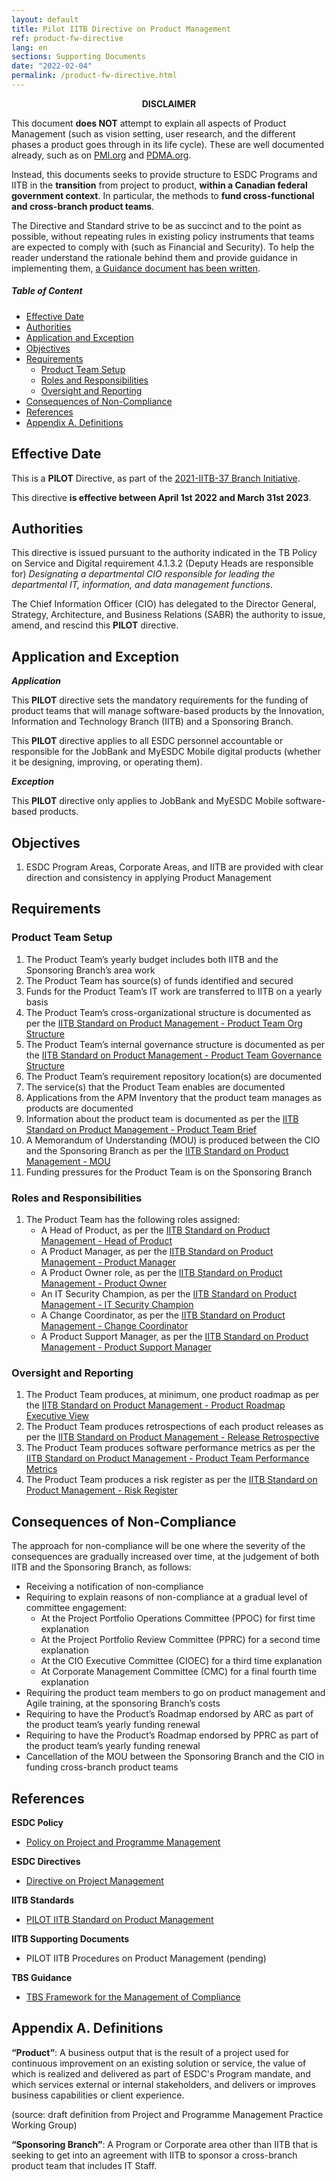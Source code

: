```yaml
---
layout: default
title: Pilot IITB Directive on Product Management
ref: product-fw-directive
lang: en
sections: Supporting Documents
date: "2022-02-04"
permalink: /product-fw-directive.html
---
```

<!-- markdownlint-disable MD033 -->

<div class="alert alert-warning">
    <p align="center"><strong>DISCLAIMER</strong></p>
    <p>
This document <strong>does NOT</strong> attempt to explain all aspects of Product Management (such as vision setting, user research, and the different phases a product goes through in its life cycle).
These are well documented already, such as on <a href="https://www.pmi.org/disciplined-agile/process/product-management">PMI.org</a> and <a href="https://community.pdma.org/knowledgehub/home">PDMA.org</a>.
    </p>
    <p>
    Instead, this documents seeks to provide structure to ESDC Programs and IITB in the <strong>transition</strong> from project to product, <strong>within a Canadian federal government context</strong>.
    In particular, the methods to <strong>fund cross-functional and cross-branch product teams</strong>.
    </p>
    <p>
    The Directive and Standard strive to be as succinct and to the point as possible, without repeating rules in existing policy instruments that teams are expected to comply with (such as Financial and Security). To help the reader understand the rationale behind them and provide guidance in implementing them, <a href="{{ site.baseurl }}/product-fw-guidance.html">a Guidance document has been written</a>.
    </p>
</div>

<!-- markdownlint-disable MD001 -->
##### Table of Content <!-- omit in toc -->
<!-- markdownlint-enable MD001 -->
- [Effective Date](#effective-date)
- [Authorities](#authorities)
- [Application and Exception](#application-and-exception)
- [Objectives](#objectives)
- [Requirements](#requirements)
  - [Product Team Setup](#product-team-setup)
  - [Roles and Responsibilities](#roles-and-responsibilities)
  - [Oversight and Reporting](#oversight-and-reporting)
- [Consequences of Non-Compliance](#consequences-of-non-compliance)
- [References](#references)
- [Appendix A. Definitions](#appendix-a-definitions)

## Effective Date

This is a **PILOT** Directive, as part of the [2021-IITB-37 Branch Initiative](https://gpp-ppm.service.gc.ca/sites/pwa/Project%20Detail%20Pages/Information%20du%20projet_Project%20Information.aspx?ProjUid=254fdc79-b54b-ec11-96b7-005056aff0e7&ret=0).

This directive **is effective between April 1st 2022 and March 31st 2023**.

## Authorities

This directive is issued pursuant to the authority indicated in the TB Policy on Service and Digital requirement 4.1.3.2 (Deputy Heads are responsible for) _Designating a departmental CIO responsible for leading the departmental IT, information, and data management functions_.

The Chief Information Officer (CIO) has delegated to the Director General, Strategy, Architecture, and Business Relations (SABR) the authority to issue, amend, and rescind this **PILOT** directive.

## Application and Exception

**_Application_**

This **PILOT** directive sets the mandatory requirements for the funding of product teams that will manage software-based products by the Innovation, Information and Technology Branch (IITB) and a Sponsoring Branch.

This **PILOT** directive applies to all ESDC personnel accountable or responsible for the JobBank and MyESDC Mobile digital products (whether it be designing, improving, or operating them).

**_Exception_**

This **PILOT** directive only applies to JobBank and MyESDC Mobile software-based products.

## Objectives

1. ESDC Program Areas, Corporate Areas, and IITB are provided with clear direction and consistency in applying Product Management

## Requirements

### Product Team Setup

1. The Product Team’s yearly budget includes both IITB and the Sponsoring Branch’s area work
2. The Product Team has source(s) of funds identified and secured
3. Funds for the Product Team’s IT work are transferred to IITB on a yearly basis
4. The Product Team’s cross-organizational structure is documented as per the [IITB Standard on Product Management - Product Team Org Structure](product-fw-standard.html#product-team-organizational-structure)
5. The Product Team’s internal governance structure is documented as per the [IITB Standard on Product Management - Product Team Governance Structure](product-fw-standard.html#product-team-governance-structure)
6. The Product Team’s requirement repository location(s) are documented
7. The service(s) that the Product Team enables are documented
8. Applications from the APM Inventory that the product team manages as products are documented
9. Information about the product team is documented as per the [IITB Standard on Product Management - Product Team Brief](product-fw-standard.html#product-team-brief)
10. A Memorandum of Understanding (MOU) is produced between the CIO and the Sponsoring Branch as per the [IITB Standard on Product Management - MOU](product-fw-standard.html#memorandum-of-understanding-mou)
11. Funding pressures for the Product Team is on the Sponsoring Branch

### Roles and Responsibilities

1. The Product Team has the following roles assigned:
    - A Head of Product, as per the [IITB Standard on Product Management - Head of Product](product-fw-standard.html#head-of-product-role)
    - A Product Manager, as per the [IITB Standard on Product Management - Product Manager](product-fw-standard.html#product-manager-role)
    - A Product Owner role, as per the [IITB Standard on Product Management - Product Owner](product-fw-standard.html#product-owner-role)
    - An IT Security Champion, as per the [IITB Standard on Product Management - IT Security Champion](product-fw-standard.html#it-security-champion-role)
    - A Change Coordinator, as per the [IITB Standard on Product Management - Change Coordinator](product-fw-standard.html#change-coordinator-role)
    - A Product Support Manager, as per the [IITB Standard on Product Management - Product Support Manager](product-fw-standard.html#product-support-manager-role)

### Oversight and Reporting

1. The Product Team produces, at minimum, one product roadmap as per the [IITB Standard on Product Management - Product Roadmap Executive View](product-fw-standard.html#product-roadmap-executive-view)
2. The Product Team produces retrospections of each product releases as per the [IITB Standard on Product Management - Release Retrospective](product-fw-standard.html#release-impact-analysis)
3. The Product Team produces software performance metrics as per the [IITB Standard on Product Management - Product Team Performance Metrics](product-fw-standard.html#product-teams-software-performance-metrics)
4. The Product Team produces a risk register as per the [IITB Standard on Product Management - Risk Register](product-fw-standard.html#risk-register)

## Consequences of Non-Compliance

The approach for non-compliance will be one where the severity of the consequences are gradually increased over time, at the judgement of both IITB and the Sponsoring Branch, as follows:

- Receiving a notification of non-compliance
- Requiring to explain reasons of non-compliance at a gradual level of committee engagement:
  - At the Project Portfolio Operations Committee (PPOC) for first time explanation
  - At the Project Portfolio Review Committee (PPRC) for a second time explanation
  - At the CIO Executive Committee (CIOEC) for a third time explanation
  - At Corporate Management Committee (CMC) for a final fourth time explanation
- Requiring the product team members to go on product management and Agile training, at the sponsoring Branch’s costs
- Requiring to have the Product’s Roadmap endorsed by ARC as part of the product team’s yearly funding renewal
- Requiring to have the Product’s Roadmap endorsed by PPRC as part of the product team’s yearly funding renewal
- Cancellation of the MOU between the Sponsoring Branch and the CIO in funding cross-branch product teams

## References
<!-- markdownlint-disable MD036 -->

**ESDC Policy**

- [Policy on Project and Programme Management](https://gpp-ppm.service.gc.ca/sites/pwa/ESDCKnowledgeRepository/All%20Documents/Policy%20on%20Project%20and%20Programme%20Management.pdf)

**ESDC Directives**

- [Directive on Project Management](https://gpp-ppm.service.gc.ca/sites/pwa/ESDCKnowledgeRepository/All%20Documents/Directive%20on%20Project%20Management.pdf)

**IITB Standards**

- [PILOT IITB Standard on Product Management](product-fw-directive.html)

**IITB Supporting Documents**

- PILOT IITB Procedures on Product Management (pending)

**TBS Guidance**

- [TBS Framework for the Management of Compliance](https://www.tbs-sct.gc.ca/pol/doc-eng.aspx?id=17151)

<!-- markdownlint-enable MD036 -->
## Appendix A. Definitions

**“Product”**: A business output that is the result of a project used for continuous improvement on an existing solution or service, the value of which is realized and delivered as part of ESDC's Program mandate, and which services external or internal stakeholders, and delivers or improves business capabilities or client experience.

(source: draft definition from Project and Programme Management Practice Working Group)

**“Sponsoring Branch”**: A Program or Corporate area other than IITB that is seeking to get into an agreement with IITB to sponsor a cross-branch product team that includes IT Staff.
